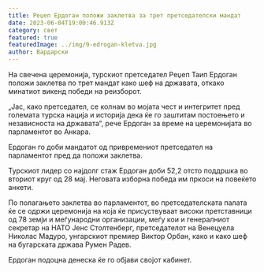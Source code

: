 ```yaml
---
title: Реџеп Ердоган положи заклетва за трет претседателски мандат
date: 2023-06-04T19:00:46.913Z
category: свет
featured: true
featuredImage: ../img/9-edrogan-kletva.jpg
author: Вардарски
---
```

На свечена церемонија, турскиот претседател Реџеп Таип Ердоган положи заклетва по трет мандат како шеф на државата, откако минатиот викенд победи на реизборот.

„Јас, како претседател, се колнам во мојата чест и интегритет пред големата турска нација и историја дека ќе го заштитам постоењето и независноста на државата“, рече Ердоган за време на церемонијата во парламентот во Анкара.

Ердоган го доби мандатот од привремениот претседател на парламентот пред да положи заклетва.

Турскиот лидер со најдолг стаж Ердоган доби 52,2 отсто поддршка во вториот круг од 28 мај. Неговата изборна победа им пркоси на повеќето анкети.

По полагањето заклетва во парламентот, во претседателската палата ќе се одржи церемонија на која ќе присуствуваат високи претставници од 78 земји и меѓународни организации, меѓу кои и генералниот секретар на НАТО Јенс Столтенберг, претседателот на Венецуела Николас Мадуро, унгарскиот премиер Виктор Орбан, како и како шеф на бугарската држава Румен Радев.

Ердоган подоцна денеска ќе го објави својот кабинет.